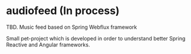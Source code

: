 # audiofeed (In process)
TBD. Music feed based on Spring Webflux framework 

Small pet-project which is developed in order to understand better Spring Reactive and Angular frameworks.
